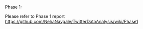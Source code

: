 Phase 1: 

Please refer to Phase 1 report https://github.com/NehaNavgale/TwitterDataAnalysis/wiki/Phase1
